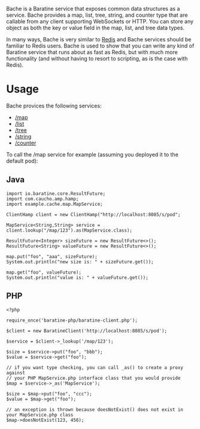 Bache is a Baratine service that exposes common data structures as a service.
Bache provides a map, list, tree, string, and counter type that are callable
from any client supporting WebSockets or HTTP.  You can store any object as
both the key or value field in the map, list, and tree data types.

In many ways, Bache is very similar to [Redis](http://redis.io/) and Bache
services should be familiar to Redis users.  Bache is used to show
that you can write any kind of Baratine service that runs about as fast as Redis, but
with much more functionality (and without having to resort to scripting, as is
the case with Redis).

Usage
==========
Bache provices the following services:

* [/map](https://github.com/baratine/bache/blob/master/src/main/java/example/cache/map/MapService.java)
* [/list](https://github.com/baratine/bache/blob/master/src/main/java/example/cache/list/ListService.java)
* [/tree](https://github.com/baratine/bache/blob/master/src/main/java/example/cache/tree/TreeService.java)
* [/string](https://github.com/baratine/bache/blob/master/src/main/java/example/cache/string/StringService.java)
* [/counter](https://github.com/baratine/bache/blob/master/src/main/java/example/cache/counter/CounterService.java)

To call the /map service for example (assuming you deployed it to the default 
pod):

Java
------
    import io.baratine.core.ResultFuture;
    import com.caucho.amp.hamp;
    import example.cache.map.MapService;

    ClientHamp client = new ClientHamp("http://localhost:8085/s/pod";
    
    MapService<String,String> service = client.lookup("/map/123").as(MapService.class);
    
    ResultFuture<Integer> sizeFuture = new ResultFuture<>();
    ResultFuture<String> valueFuture = new ResultFuture<>();
    
    map.put("foo", "aaa", sizeFuture);
    System.out.println("new size is: " + sizeFuture.get());
    
    map.get("foo", valueFuture);
    System.out.println("value is: " + valueFuture.get());

PHP
-------
    <?php
    
    require_once('baratine-php/baratine-client.php');
    
    $client = new BaratineClient('http://localhost:8085/s/pod');
    
    $service = $client->_lookup('/map/123');
    
    $size = $service->put("foo", "bbb");
    $value = $service->get("foo");
    
    // if you want type checking, you can call _as() to create a proxy against
    // your PHP MapService.php interface class that you would provide
    $map = $service->_as('MapService');
    
    $size = $map->put("foo", "ccc");
    $value = $map->get("foo");
    
    // an exception is thrown because doesNotExist() does not exist in your MapService.php class
    $map->doesNotExist(123, 456);